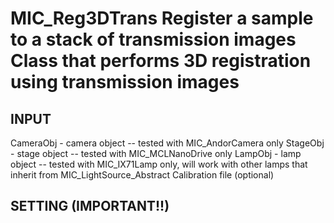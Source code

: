 # MIC_Reg3DTrans Register a sample to a stack of transmission images Class that performs 3D registration using transmission images

## INPUT
CameraObj - camera object -- tested with MIC_AndorCamera only
StageObj - stage object -- tested with MIC_MCLNanoDrive only
LampObj - lamp object -- tested with MIC_IX71Lamp only, will work
with other lamps that inherit from
MIC_LightSource_Abstract
Calibration file (optional)

## SETTING (IMPORTANT!!)

